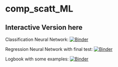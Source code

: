 # comp_scatt_ML

## Interactive Version here


Classification Neural Network: [![Binder](https://mybinder.org/badge_logo.svg)](https://mybinder.org/v2/gh/chiarabadiali/comp_scatt_ML/notebooks/main?filepath=Comp_Scatt_NeuralNetwork_Classification.ipynb)

Regression Neural Network with final test: [![Binder](https://mybinder.org/badge_logo.svg)](https://mybinder.org/v2/gh/chiarabadiali/comp_scatt_ML/main?filepath=notebooks\Comp_Scatt_NeuralNetwork_Regression.ipynb)


Logbook with some examples: [![Binder](https://mybinder.org/badge_logo.svg)](https://mybinder.org/v2/gh/chiarabadiali/comp_scatt_ML/main?filepath=notebooks\Logbook.ipynb)

